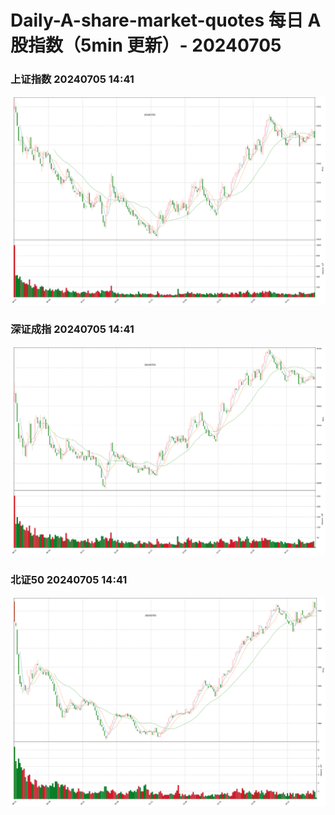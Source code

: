 
# Daily-A-share-market-quotes 每日 A 股指数（5min 更新）- 20240705

### 上证指数 20240705 14:41
![](./fig/2024/7/20240705-sh000001.png)

### 深证成指 20240705 14:41
![](./fig/2024/7/20240705-sz399001.png)

### 北证50 20240705 14:41
![](./fig/2024/7/20240705-bj899050.png)
